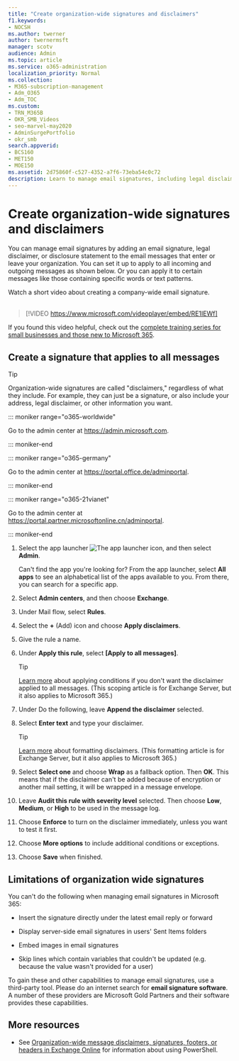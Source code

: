 ```yaml
---
title: "Create organization-wide signatures and disclaimers"
f1.keywords:
- NOCSH
ms.author: twerner
author: twernermsft
manager: scotv
audience: Admin
ms.topic: article
ms.service: o365-administration
localization_priority: Normal
ms.collection: 
- M365-subscription-management 
- Adm_O365
- Adm_TOC
ms.custom:
- TRN_M365B
- OKR_SMB_Videos
- seo-marvel-may2020
- AdminSurgePortfolio
- okr_smb
search.appverid:
- BCS160
- MET150
- MOE150
ms.assetid: 2d75860f-c527-4352-a7f6-73eba54c0c72
description: Learn to manage email signatures, including legal disclaimers or disclosure statements for all email messages that enter or leave your organization.
---
```


# Create organization-wide signatures and disclaimers

 You can manage email signatures by adding an email signature, legal disclaimer, or disclosure statement to the email messages that enter or leave your organization. You can set it up to apply to all incoming and outgoing messages as shown below. Or you can apply it to certain messages like those containing specific words or text patterns.

 Watch a short video about creating a company-wide email signature. <br><br>
  
> [!VIDEO https://www.microsoft.com/videoplayer/embed/RE1IEWf] 

If you found this video helpful, check out the [complete training series for small businesses and those new to Microsoft 365](https://support.microsoft.com/office/6ab4bbcd-79cf-4000-a0bd-d42ce4d12816).

## Create a signature that applies to all messages

> [!TIP]
> Organization-wide signatures are called "disclaimers," regardless of what they include. For example, they can just be a signature, or also include your address, legal disclaimer, or other information you want.
    
::: moniker range="o365-worldwide"

Go to the admin center at <a href="https://go.microsoft.com/fwlink/p/?linkid=2024339" target="_blank">https://admin.microsoft.com</a>.

::: moniker-end

::: moniker range="o365-germany"

Go to the admin center at <a href="https://go.microsoft.com/fwlink/p/?linkid=848041" target="_blank">https://portal.office.de/adminportal</a>.

::: moniker-end

::: moniker range="o365-21vianet"

Go to the admin center at <a href="https://go.microsoft.com/fwlink/p/?linkid=850627" target="_blank">https://portal.partner.microsoftonline.cn/adminportal</a>.

::: moniker-end

1. Select the app launcher ![The app launcher icon](../../media/7502f4ec-3c9a-435d-a7b4-b9cda85189a7.png), and then select **Admin**.
   
    Can't find the app you're looking for? From the app launcher, select **All apps** to see an alphabetical list of the apps available to you. From there, you can search for a specific app. 
    
2. Select **Admin centers**, and then choose **Exchange**.
    
3. Under Mail flow, select **Rules**.
    
4. Select the **+** (Add) icon and choose **Apply disclaimers**.
    
5. Give the rule a name.
    
6. Under **Apply this rule**, select **[Apply to all messages]**.
    
    > [!TIP]
    > [Learn more](/Exchange/policy-and-compliance/mail-flow-rules/signatures#Scoping) about applying conditions if you don't want the disclaimer applied to all messages. (This scoping article is for Exchange Server, but it also applies to Microsoft 365.) 
  
7. Under Do the following, leave **Append the disclaimer** selected. 
    
8.  Select **Enter text** and type your disclaimer. 
    
    > [!TIP]
    > [Learn more](/Exchange/policy-and-compliance/mail-flow-rules/signatures#FormatDisclaimer) about formatting disclaimers. (This formatting article is for Exchange Server, but it also applies to Microsoft 365.) 

9. Select **Select one** and choose **Wrap** as a fallback option. Then **OK**. This means that if the disclaimer can't be added because of encryption or another mail setting, it will be wrapped in a message envelope.
    
10. Leave **Audit this rule with severity level** selected. Then choose **Low**, **Medium**, or **High** to be used in the message log. 
    
11. Choose **Enforce** to turn on the disclaimer immediately, unless you want to test it first. 
    
12. Choose **More options** to include additional conditions or exceptions. 
    
13. Choose **Save** when finished. 
    
## Limitations of organization wide signatures

You can't do the following when managing email signatures in Microsoft 365:
  
- Insert the signature directly under the latest email reply or forward
    
- Display server-side email signatures in users' Sent Items folders
    
- Embed images in email signatures
    
- Skip lines which contain variables that couldn't be updated (e.g. because the value wasn't provided for a user)
    
To gain these and other capabilities to manage email signatures, use a third-party tool. Please do an internet search for **email signature software**. A number of these providers are Microsoft Gold Partners and their software provides these capabilities. 
  
## More resources

- See [Organization-wide message disclaimers, signatures, footers, or headers in Exchange Online](/exchange/security-and-compliance/mail-flow-rules/disclaimers-signatures-footers-or-headers) for information about using PowerShell.